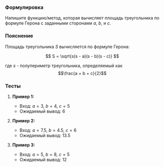 
### Формулировка
Напишите функцию/метод, которая вычисляет площадь треугольника по формуле Герона с заданными сторонами $a$, $b$, и $c$.

### Пояснение
Площадь треугольника $S$ вычисляется по формуле Герона:

$$
S = \sqrt{s(s - a)(s - b)(s - c)}
$$

где $s$ - полупериметр треугольника, определяемый как $$\frac{a + b + c}{2}$$
### Тесты

1. **Пример 1:**
   - Вход: $a = 3$, $b = 4$, $c = 5$
   - Ожидаемый вывод: $6$

2. **Пример 2:**
   - Вход: $a = 7.5$, $b = 4.5$, $c = 6$
   - Ожидаемый вывод: $13.5$

3. **Пример 3:**
   - Вход: $a = 5$, $b = 8$, $c = 5$
   - Ожидаемый вывод: $12$

